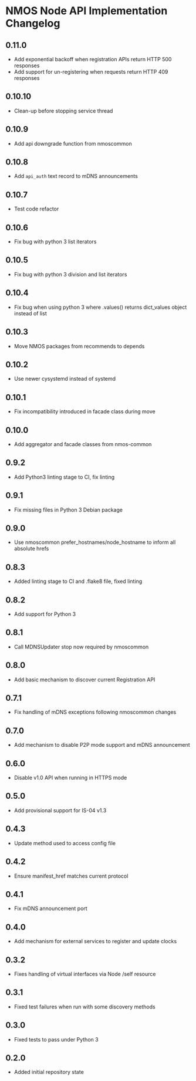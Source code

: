 # NMOS Node API Implementation Changelog

## 0.11.0
- Add exponential backoff when registration APIs return HTTP 500 responses
- Add support for un-registering when requests return HTTP 409 responses

## 0.10.10
- Clean-up before stopping service thread

## 0.10.9
- Add api downgrade function from nmoscommon

## 0.10.8
- Add `api_auth` text record to mDNS announcements

## 0.10.7
- Test code refactor

## 0.10.6
- Fix bug with python 3 list iterators

## 0.10.5
- Fix bug with python 3 division and list iterators

## 0.10.4
- Fix bug when using python 3 where .values() returns dict_values object instead of list

## 0.10.3
- Move NMOS packages from recommends to depends

## 0.10.2
- Use newer cysystemd instead of systemd

## 0.10.1
- Fix incompatibility introduced in facade class during move

## 0.10.0
- Add aggregator and facade classes from nmos-common

## 0.9.2
- Add Python3 linting stage to CI, fix linting

## 0.9.1
- Fix missing files in Python 3 Debian package

## 0.9.0
- Use nmoscommon prefer_hostnames/node_hostname to inform all absolute hrefs

## 0.8.3
- Added linting stage to CI and .flake8 file, fixed linting

## 0.8.2
- Add support for Python 3

## 0.8.1
- Call MDNSUpdater stop now required by nmoscommon

## 0.8.0
- Add basic mechanism to discover current Registration API

## 0.7.1
- Fix handling of mDNS exceptions following nmoscommon changes

## 0.7.0
- Add mechanism to disable P2P mode support and mDNS announcement

## 0.6.0
- Disable v1.0 API when running in HTTPS mode

## 0.5.0
- Add provisional support for IS-04 v1.3

## 0.4.3
- Update method used to access config file

## 0.4.2
- Ensure manifest_href matches current protocol

## 0.4.1
- Fix mDNS announcement port

## 0.4.0
- Add mechanism for external services to register and update clocks

## 0.3.2
- Fixes handling of virtual interfaces via Node /self resource

## 0.3.1
- Fixed test failures when run with some discovery methods

## 0.3.0
- Fixed tests to pass under Python 3

## 0.2.0
- Added initial repository state

